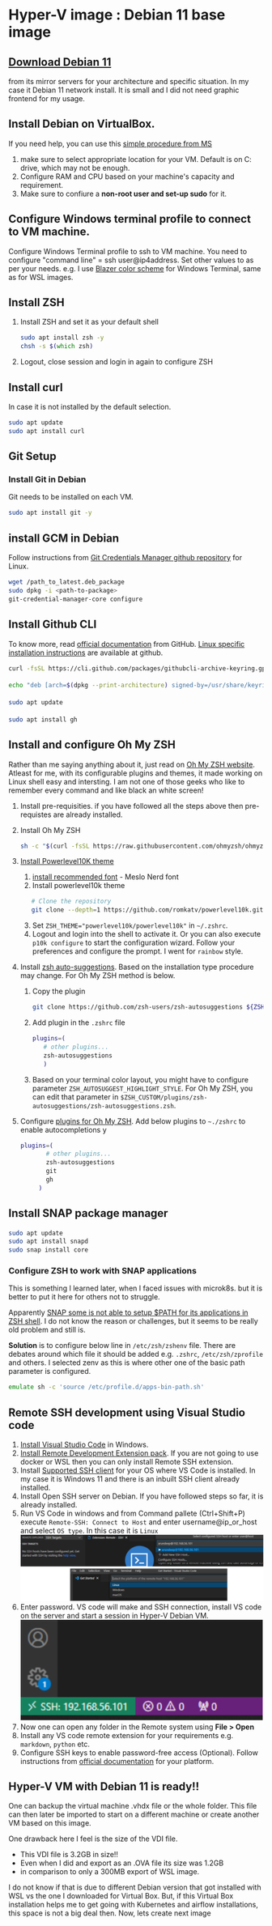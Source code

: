 # Hyper-V image : Debian 11 base image

## [Download Debian 11](https://www.debian.org/CD/http-ftp/#stable) 

from its mirror servers for your architecture and specific situation. In my case it Debian 11 network install. It is small and I did not need graphic frontend for my usage.

## Install Debian on VirtualBox. 

If you need help, you can use this [simple procedure from MS](https://docs.microsoft.com/en-us/virtualization/hyper-v-on-windows/quick-start/quick-create-virtual-machine)
   1. make sure to select appropriate location for your VM. Default is on C: drive, which may not be enough.
   2. Configure RAM and CPU based on your machine's capacity and requirement.
   3. Make sure to confiure a **non-root user and set-up sudo** for it.


## Configure Windows terminal profile to connect to VM machine.

Configure Windows Terminal profile to ssh to VM machine. You need to configure "command line" = ssh user@ip4address.
Set other values to as per your needs. e.g. I use [Blazer color scheme](https://windowsterminalthemes.dev/?theme=Blazer) for Windows Terminal, same as for WSL images.

## Install ZSH

1. Install ZSH and set it as your default shell

   ```zsh
   sudo apt install zsh -y
   chsh -s $(which zsh)
   ```

2. Logout, close session and login in again to configure ZSH

## Install curl

In case it is not installed by the default selection.

```zsh
sudo apt update
sudo apt install curl
```

## Git Setup

### Install Git in Debian

  Git needs to be installed on each VM.

  ```zsh
  sudo apt install git -y
  ```

## install GCM in Debian

Follow instructions from [Git Credentials Manager github repository](https://github.com/GitCredentialManager/git-credential-manager/blob/main/README.md#linux-install-instructions) for Linux.

```zsh
wget /path_to_latest.deb_package
sudo dpkg -i <path-to-package>
git-credential-manager-core configure
```

## Install Github CLI

To know more, read [official documentation](https://cli.github.com/) from GitHub. [Linux specific installation instructions](https://github.com/cli/cli/blob/trunk/docs/install_linux.md) are available at github.

```zsh
curl -fsSL https://cli.github.com/packages/githubcli-archive-keyring.gpg | sudo dd of=/usr/share/keyrings/githubcli-archive-keyring.gpg

echo "deb [arch=$(dpkg --print-architecture) signed-by=/usr/share/keyrings/githubcli-archive-keyring.gpg] https://cli.github.com/packages stable main" | sudo tee /etc/apt/sources.list.d/github-cli.list > /dev/null

sudo apt update

sudo apt install gh
```

## Install and configure Oh My ZSH

Rather than me saying anything about it, just read on [Oh My ZSH website](https://ohmyz.sh/). Atleast for me, with its configurable plugins and themes, it made working on Linux shell easy and intersting. I am not one of those geeks who like to remember every command and like black an white screen!

1. Install pre-requisities. if you have followed all the steps above then pre-requistes are already installed.
2. Install Oh My ZSH

   ```zsh
   sh -c "$(curl -fsSL https://raw.githubusercontent.com/ohmyzsh/ohmyzsh/master/tools/install.sh)"
   ```

3. [Install Powerlevel10K theme](https://github.com/romkatv/powerlevel10k)
   1. [install recommended font](https://github.com/romkatv/powerlevel10k#meslo-nerd-font-patched-for-powerlevel10k) - Meslo Nerd font
   2. Install powerlevel10k theme

   ```zsh
      # Clone the repository
      git clone --depth=1 https://github.com/romkatv/powerlevel10k.git ${ZSH_CUSTOM:-$HOME/.oh-my-zsh/custom}/themes/powerlevel10k
      ```

   3. Set `ZSH_THEME="powerlevel10k/powerlevel10k"` in `~/.zshrc`.
   4. Logout and login into the shell to activate it. Or you can also execute `p10k configure` to start the configuration wizard. Follow your preferences and configure the prompt. I went for `rainbow` style.
   

5. Install [zsh auto-suggestions](https://github.com/zsh-users/zsh-autosuggestions). Based on the installation type procedure may change. For Oh My ZSH method is below.  

   1. Copy the plugin

      ```zsh
      git clone https://github.com/zsh-users/zsh-autosuggestions ${ZSH_CUSTOM:-~/.oh-my-zsh/custom}/plugins/zsh-autosuggestions 
      ```

   2. Add plugin in the `.zshrc` file

      ```zsh
      plugins=( 
         # other plugins...
         zsh-autosuggestions
         )
      ```

   3. Based on your terminal color layout, you might have to configure parameter `ZSH_AUTOSUGGEST_HIGHLIGHT_STYLE`. For Oh My ZSH, you can edit that parameter in `$ZSH_CUSTOM/plugins/zsh-autosuggestions/zsh-autosuggestions.zsh`. 

6. Configure [plugins for Oh My ZSH](https://github.com/ohmyzsh/ohmyzsh/wiki/Plugins). Add below plugins to `~./zshrc` to enable autocompletions
y
   ```zsh
   plugins=(
          # other plugins...
          zsh-autosuggestions
          git 
          gh
        )
   ```


## Install SNAP package manager

```zsh
sudo apt update
sudo apt install snapd
sudo snap install core
```

### Configure ZSH to work with SNAP applications

This is something I learned later, when I faced issues with microk8s. but it is better to put it here for others not to struggle.

Apparently [SNAP some is not able to setup $PATH for its applications in ZSH shell](https://forum.snapcraft.io/t/supporting-the-zsh/2264). I do not know the reason or challenges, but it seems to be really old problem and still is.

**Solution** is to configure below line in `/etc/zsh/zshenv` file.
There are debates around which file it should be added e.g. `.zshrc`, `/etc/zsh/zprofile` and others. I selected zenv as this is where other one of the basic path parameter is configured. 
```zsh
emulate sh -c 'source /etc/profile.d/apps-bin-path.sh'
```

## Remote SSH development using Visual Studio code

1. [Install Visual Studio Code](https://code.visualstudio.com/download) in Windows.
2. [Install Remote Development Extension pack](https://marketplace.visualstudio.com/items?itemName=ms-vscode-remote.vscode-remote-extensionpack). If you are not going to use docker or WSL then you can only install Remote SSH extension.
3. Install [Supported SSH client](https://code.visualstudio.com/docs/remote/troubleshooting#_installing-a-supported-ssh-client) for your OS where VS Code is installed. In my case it is Windows 11 and there is an inbuilt SSH client already installed.
4. Install Open SSH server on Debian. If you have followed steps so far, it is already installed.
5. Run VS Code in windows and from Command pallete (Ctrl+Shift+P) execute `Remote-SSH: Connect to Host` and enter username@ip_or_host and select `OS type`. In this case it is `Linux`
   ![Configure Remote SSH host in VS Code](images/base_image/base_connect_ssh_host.drawio.svg)
6.  Enter password. VS code will make and SSH connection, install VS code on the server and start a session in Hyper-V Debian VM.
  ![VS Code session in Remote SSH on Virtual Box](images/base_image/base_remote_ssh_connection.drawio.svg)
7. Now one can open any folder in the Remote system using **File > Open**
8. Install any VS code remote extension for your requirements e.g. `markdown`, `python` etc.
9. Configure SSH keys to enable password-free access (Optional). Follow instructions from [official documentation](https://code.visualstudio.com/docs/remote/troubleshooting#_quick-start-using-ssh-keys) for your platform. 

## Hyper-V VM with Debian 11 is ready!!

One can backup the virtual machine .vhdx file or the whole folder. This file can then later be imported to start on a different machine or create another VM based on this image.


One drawback here I feel is the size of the VDI file. 
- This VDI file is 3.2GB in size!! 
- Even when I did and export as an .OVA file its size was 1.2GB
- in comparison to only a 300MB export of WSL image.

I do not know if that is due to different Debian version that got installed with WSL vs the one I downloaded for Virtual Box. But, if this Virtual Box installation helps me to get going with Kubernetes and airflow installations, this space is not a big deal then. Now, lets create next image